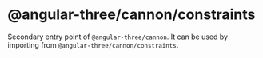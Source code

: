 # @angular-three/cannon/constraints

Secondary entry point of `@angular-three/cannon`. It can be used by importing from `@angular-three/cannon/constraints`.
